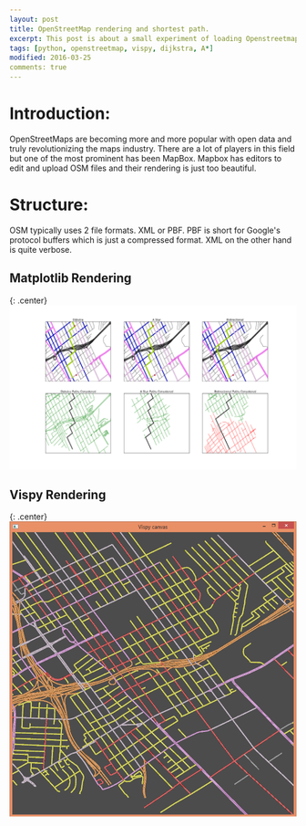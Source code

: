 ```yaml
---
layout: post
title: OpenStreetMap rendering and shortest path.
excerpt: This post is about a small experiment of loading Openstreetmap files and rendering them with both matplotlib and vispy. Also tried a simple routing with dijkstra and A*.
tags: [python, openstreetmap, vispy, dijkstra, A*]
modified: 2016-03-25
comments: true
---
```


# Introduction:

OpenStreetMaps are becoming more and more popular with open data and truly revolutionizing the maps industry. There are a lot of players in this field but one of the most prominent has been MapBox.
Mapbox has editors to edit and upload OSM files and their rendering is just too beautiful.

# Structure:

OSM typically uses 2 file formats. XML or PBF. PBF is short for Google's protocol buffers which is just a compressed format. XML on the other hand is quite verbose.

## Matplotlib Rendering
{: .center}
![Matplotlib](https://raw.githubusercontent.com/ssarangi/osmpy/master/shortest_path.png)

## Vispy Rendering
{: .center}
![Matplotlib](https://raw.githubusercontent.com/ssarangi/osmpy/master/vispy_rendering.png)
